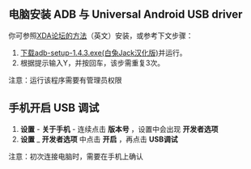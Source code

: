 ## 电脑安装 ADB 与 Universal Android USB driver
你可参照[XDA论坛的方法](http://forum.xda-developers.com/showthread.php?p=48915118#post48915118)（英文）安装，或参考下文步骤：

1. [下载adb-setup-1.4.3.exe(白兔Jack汉化版)](https://github.com/Jiangyiqun/android_background_ignore/raw/master/adb_installer/adb-setup-1.4.3.exe)并运行。
2. 根据提示输入Y，并按回车，该步需重复3次。

注意：运行该程序需要有管理员权限

## 手机开启 USB 调试

1. **设置** - **关于手机**  - 连续点击 **版本号** ，设置中会出现  **开发者选项**
2. **设置** _  **开发者选项** 中点击  **开启** ，再点击 **USB调试**

注意：初次连接电脑时，需要在手机上确认


